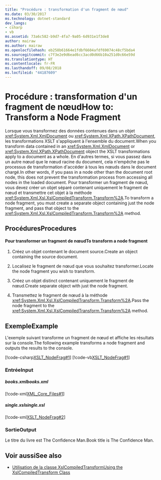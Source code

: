 ```yaml
---
title: "Procédure : transformation d'un fragment de nœud"
ms.date: 03/30/2017
ms.technology: dotnet-standard
dev_langs:
- csharp
- vb
ms.assetid: 73a6c582-b9d7-4fa7-9a05-6d931e1f3de8
author: mairaw
ms.author: mairaw
ms.openlocfilehash: eb258b61664e1fdbf6604afdf69074c48cf5bda4
ms.sourcegitcommit: c7f3e2e9d6ead6cc3acd0d66b10a251d0c66e59d
ms.translationtype: HT
ms.contentlocale: fr-FR
ms.lasthandoff: 09/08/2018
ms.locfileid: "44187609"
---
```

# <a name="how-to-transform-a-node-fragment"></a><span data-ttu-id="aee5b-102">Procédure : transformation d'un fragment de nœud</span><span class="sxs-lookup"><span data-stu-id="aee5b-102">How to: Transform a Node Fragment</span></span>
<span data-ttu-id="aee5b-103">Lorsque vous transformez des données contenues dans un objet <xref:System.Xml.XmlDocument> ou <xref:System.Xml.XPath.XPathDocument>, les transformations XSLT s'appliquent à l'ensemble du document.</span><span class="sxs-lookup"><span data-stu-id="aee5b-103">When you transform data contained in an <xref:System.Xml.XmlDocument> or <xref:System.Xml.XPath.XPathDocument> object the XSLT transformations apply to a document as a whole.</span></span> <span data-ttu-id="aee5b-104">En d'autres termes, si vous passez dans un autre nœud que le nœud racine du document, cela n'empêche pas le processus de transformation d'accéder à tous les nœuds dans le document chargé.</span><span class="sxs-lookup"><span data-stu-id="aee5b-104">In other words, if you pass in a node other than the document root node, this does not prevent the transformation process from accessing all nodes in the loaded document.</span></span> <span data-ttu-id="aee5b-105">Pour transformer un fragment de nœud, vous devez créer un objet séparé contenant uniquement le fragment de nœud et transmettre cet objet à la méthode <xref:System.Xml.Xsl.XslCompiledTransform.Transform%2A>.</span><span class="sxs-lookup"><span data-stu-id="aee5b-105">To transform a node fragment, you must create a separate object containing just the node fragment, and pass that object to the <xref:System.Xml.Xsl.XslCompiledTransform.Transform%2A> method.</span></span>  
  
## <a name="procedures"></a><span data-ttu-id="aee5b-106">Procédures</span><span class="sxs-lookup"><span data-stu-id="aee5b-106">Procedures</span></span>  
  
#### <a name="to-transform-a-node-fragment"></a><span data-ttu-id="aee5b-107">Pour transformer un fragment de nœud</span><span class="sxs-lookup"><span data-stu-id="aee5b-107">To transform a node fragment</span></span>  
  
1.  <span data-ttu-id="aee5b-108">Créez un objet contenant le document source.</span><span class="sxs-lookup"><span data-stu-id="aee5b-108">Create an object containing the source document.</span></span>  
  
2.  <span data-ttu-id="aee5b-109">Localisez le fragment de nœud que vous souhaitez transformer.</span><span class="sxs-lookup"><span data-stu-id="aee5b-109">Locate the node fragment you wish to transform.</span></span>  
  
3.  <span data-ttu-id="aee5b-110">Créez un objet distinct contenant uniquement le fragment de nœud.</span><span class="sxs-lookup"><span data-stu-id="aee5b-110">Create separate object with just the node fragment.</span></span>  
  
4.  <span data-ttu-id="aee5b-111">Transmettez le fragment de nœud à la méthode <xref:System.Xml.Xsl.XslCompiledTransform.Transform%2A>.</span><span class="sxs-lookup"><span data-stu-id="aee5b-111">Pass the node fragment to the <xref:System.Xml.Xsl.XslCompiledTransform.Transform%2A> method.</span></span>  
  
## <a name="example"></a><span data-ttu-id="aee5b-112">Exemple</span><span class="sxs-lookup"><span data-stu-id="aee5b-112">Example</span></span>  
 <span data-ttu-id="aee5b-113">L'exemple suivant transforme un fragment de nœud et affiche les résultats sur la console.</span><span class="sxs-lookup"><span data-stu-id="aee5b-113">The following example transforms a node fragment and outputs the results to the console.</span></span>  
  
 [!code-csharp[XSLT_NodeFrag#1](../../../../samples/snippets/csharp/VS_Snippets_Data/XSLT_NodeFrag/CS/xslt_frag.cs#1)]
 [!code-vb[XSLT_NodeFrag#1](../../../../samples/snippets/visualbasic/VS_Snippets_Data/XSLT_NodeFrag/VB/xslt_frag.vb#1)]  
  
### <a name="input"></a><span data-ttu-id="aee5b-114">Entrée</span><span class="sxs-lookup"><span data-stu-id="aee5b-114">Input</span></span>  
  
##### <a name="booksxml"></a><span data-ttu-id="aee5b-115">books.xml</span><span class="sxs-lookup"><span data-stu-id="aee5b-115">books.xml</span></span>  
 [!code-xml[XML_Core_Files#1](../../../../samples/snippets/xml/VS_Snippets_Data/XML_Core_Files/XML/books.xml#1)]  
  
##### <a name="singlexsl"></a><span data-ttu-id="aee5b-116">single.xsl</span><span class="sxs-lookup"><span data-stu-id="aee5b-116">single.xsl</span></span>  
 [!code-xml[XSLT_NodeFrag#2](../../../../samples/snippets/xml/VS_Snippets_Data/XSLT_NodeFrag/XML/single.xsl#2)]  
  
### <a name="output"></a><span data-ttu-id="aee5b-117">Sortie</span><span class="sxs-lookup"><span data-stu-id="aee5b-117">Output</span></span>  
 <span data-ttu-id="aee5b-118">Le titre du livre est The Confidence Man.</span><span class="sxs-lookup"><span data-stu-id="aee5b-118">Book title is The Confidence Man.</span></span>  
  
## <a name="see-also"></a><span data-ttu-id="aee5b-119">Voir aussi</span><span class="sxs-lookup"><span data-stu-id="aee5b-119">See also</span></span>

- [<span data-ttu-id="aee5b-120">Utilisation de la classe XslCompiledTransform</span><span class="sxs-lookup"><span data-stu-id="aee5b-120">Using the XslCompiledTransform Class</span></span>](../../../../docs/standard/data/xml/using-the-xslcompiledtransform-class.md)
